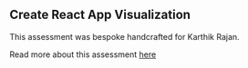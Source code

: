 ## Create React App Visualization

This assessment was bespoke handcrafted for Karthik Rajan.

Read more about this assessment [here](https://react.eogresources.com)
